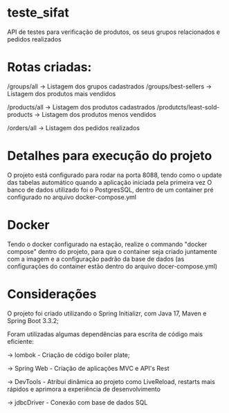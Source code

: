 # teste_sifat
API de testes para verificação de produtos, os seus grupos relacionados e pedidos realizados

# Rotas criadas:
/groups/all -> Listagem dos grupos cadastrados /groups/best-sellers -> Listagem dos produtos mais vendidos

/products/all -> Listagem dos produtos cadastrados /produtcts/least-sold-products -> Listagem dos produtos menos vendidos

/orders/all -> Listagem dos pedidos realizados

# Detalhes para execução do projeto
O projeto está configurado para rodar na porta 8088, tendo como o update das tabelas automático quando a aplicação iniciada pela primeira vez O banco de dados utilizado foi o PostgresSQL, dentro de um container pré configurado no arquivo docker-compose.yml

# Docker
Tendo o docker configurado na estação, realize o commando "docker compose" dentro do projeto, para que o container seja criado juntamente com a imagem e a configuração padrão da base de dados (as configurações do container estão dentro do arquivo docer-compose.yml)

# Considerações
O projeto foi criado utilizando o Spring Initializr, com Java 17, Maven e Spring Boot 3.3.2;

Foram utilizadas algumas dependências para escrita de código mais eficiente: 

-> lombok - Criação de código boiler plate;

-> Spring Web - Criação de aplicações MVC e API's Rest

-> DevTools - Atribui dinâmica ao projeto como LiveReload, restarts mais rápidos e aprimora a experiência de desenvolvimento 

-> jdbcDriver - Conexão com base de dados SQL
